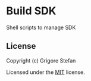 # Build SDK

Shell scripts to manage SDK

## License

Copyright (c) Grigore Stefan

Licensed under the [MIT](LICENSE) license.
